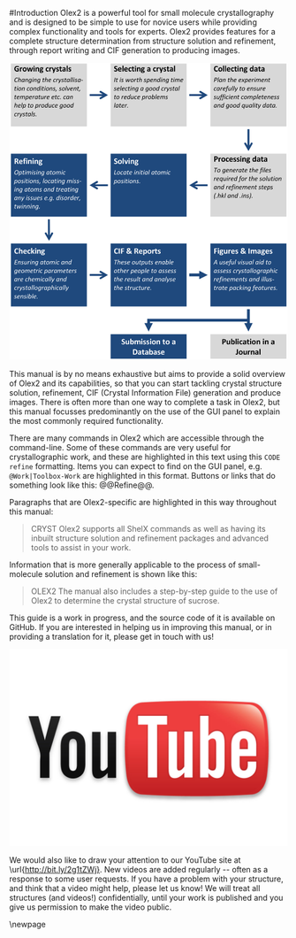 #Introduction
Olex2 is a powerful tool for small molecule crystallography and is designed to be simple to use for novice users while providing complex functionality and tools for experts. Olex2 provides features for a complete structure determination from structure solution and refinement, through report writing and CIF generation to producing images.

![95 The main stages of a crystallographic structure determination, highlighting (in dark blue) the areas, where Olex2 is useful.](./images/introduction.png)

This manual is by no means exhaustive but aims to provide a solid overview of Olex2 and its capabilities, so that you can start tackling crystal structure solution, refinement, CIF (Crystal Information File) generation and produce images. There is often more than one way to complete a task in Olex2, but this manual focusses predominantly on the use of the GUI panel to explain the most commonly required functionality.

There are many commands in Olex2 which are accessible through the command-line. Some of these commands are very useful for crystallographic work, and these are highlighted in this text using this `CODE refine` formatting. Items you can expect to find on the GUI panel, e.g. `@Work|Toolbox-Work` are highlighted in this format. Buttons or links that do something look like this: @@Refine@@.

Paragraphs that are Olex2-specific are highlighted in this way throughout this manual:

>CRYST Olex2 supports all ShelX commands as well as having its inbuilt structure solution and refinement packages and advanced tools to assist in your work.

Information that is more generally applicable to the process of small-molecule solution and refinement is shown like this:

>OLEX2 The manual also includes a step-by-step guide to the use of Olex2 to determine the crystal structure of sucrose.

This guide is a work in progress, and the source code of it is available on GitHub. If you are interested in helping us in improving this manual, or in providing a translation for it, please get in touch with us!

![20](./images/YouTube.jpg)

We would also like to draw your attention to our YouTube site at \url{http://bit.ly/2g1tZWj}. New videos are added regularly -- often as a response to some user requests. If you have a problem with your structure, and think that a video might help, please let us know! We will treat all structures (and videos!) confidentially, until your work is published and you give us permission to make the video public.

\newpage
